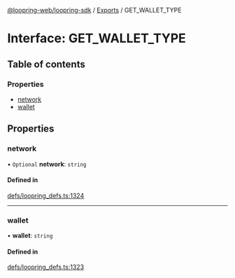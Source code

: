 [@loopring-web/loopring-sdk](../README.md) / [Exports](../modules.md) / GET\_WALLET\_TYPE

# Interface: GET\_WALLET\_TYPE

## Table of contents

### Properties

- [network](GET_WALLET_TYPE.md#network)
- [wallet](GET_WALLET_TYPE.md#wallet)

## Properties

### network

• `Optional` **network**: `string`

#### Defined in

[defs/loopring_defs.ts:1324](https://github.com/Loopring/loopring_sdk/blob/81e0b16/src/defs/loopring_defs.ts#L1324)

___

### wallet

• **wallet**: `string`

#### Defined in

[defs/loopring_defs.ts:1323](https://github.com/Loopring/loopring_sdk/blob/81e0b16/src/defs/loopring_defs.ts#L1323)
